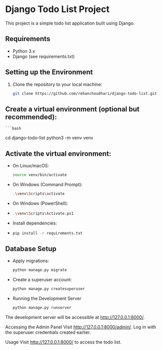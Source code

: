 # Django Todo List Project

This project is a simple todo list application built using Django.

## Requirements

- Python 3.x
- Django (see requirements.txt)

## Setting up the Environment

1. Clone the repository to your local machine:

   ```bash
   git clone https://github.com/rehanchoudhari/django-todo-list.git


## Create a virtual environment (optional but recommended):

    ```bash
   cd django-todo-list
   python3 -m venv venv


## Activate the virtual environment:

- On Linux/macOS:

   ```bash
   source venv/bin/activate

- On Windows (Command Prompt):

   ```bash
   .\venv\Scripts\activate

- On Windows (PowerShell):
- 
   ```bash
   .\venv\Scripts\Activate.ps1

- Install dependencies:
- 
   ```bash
   pip install -r requirements.txt


## Database Setup

- Apply migrations:

   ```bash
   python manage.py migrate

- Create a superuser account:
   ```bash
   python manage.py createsuperuser

- Running the Development Server
   ```bash
   python manage.py runserver

The development server will be accessible at http://127.0.0.1:8000/.


Accessing the Admin Panel
Visit http://127.0.0.1:8000/admin/.
Log in with the superuser credentials created earlier.

Usage
Visit http://127.0.0.1:8000/ to access the todo list.



